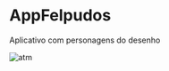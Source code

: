 # AppFelpudos

Aplicativo com personagens do desenho


![atm](https://uploaddeimagens.com.br/images/001/538/743/full/felps.jpg?1533075507)
